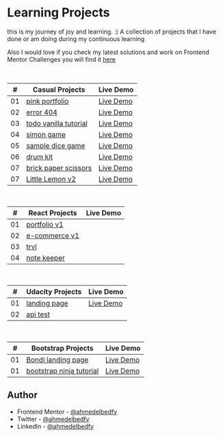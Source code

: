 # Learning Projects

this is my journey of joy and learning. :)
A collection of projects that I have done or am doing during my continuous learning

Also I would love if you check my latest solutions and work on Frontend Mentor Challenges you will find it [here](https://ahmedelbedfy.github.io/Frontend-Mentor/)

<br>

|  #  | Casual Projects                                                                                                         | Live Demo                                                                                         |
| :-: | ----------------------------------------------------------------------------------------------------------------------- | ------------------------------------------------------------------------------------------------- |
| 01  | [pink portfolio](https://github.com/AhmedElbedfy/while-learning-projects/tree/main/casual/pink-portfolio)               | [Live Demo](https://ahmedelbedfy.github.io/while-learning-projects/casual/pink-portfolio/)        |
| 02  | [error 404](https://github.com/AhmedElbedfy/while-learning-projects/tree/main/casual/error-404)                         | [Live Demo](https://ahmedelbedfy.github.io/while-learning-projects/casual/error-404/)             |
| 03  | [todo vanilla tutorial](https://github.com/AhmedElbedfy/while-learning-projects/tree/main/casual/todo-vanilla-tutorial) | [Live Demo](https://ahmedelbedfy.github.io/while-learning-projects/casual/todo-vanilla-tutorial/) |
| 04  | [simon game](https://github.com/AhmedElbedfy/while-learning-projects/tree/main/casual/simon-game)                       | [Live Demo](https://ahmedelbedfy.github.io/while-learning-projects/casual/simon-game/)            |
| 05  | [sample dice game](https://github.com/AhmedElbedfy/while-learning-projects/tree/main/casual/sample_dice_game)           | [Live Demo](https://ahmedelbedfy.github.io/while-learning-projects/casual/sample_dice_game/)      |
| 06  | [drum kit](https://github.com/AhmedElbedfy/while-learning-projects/tree/main/casual/drum_kit)                           | [Live Demo](https://ahmedelbedfy.github.io/while-learning-projects/casual/drum_kit/)              |
| 07  | [brick paper scissors](https://github.com/AhmedElbedfy/while-learning-projects/tree/main/casual/brick_paper_scissors)   | [Live Demo](https://ahmedelbedfy.github.io/while-learning-projects/casual/brick_paper_scissors/)  |
| 07  | [Little Lemon v2](https://github.com/AhmedElbedfy/while-learning-projects/tree/main/casual/little-lemon-v1)             | [Live Demo](https://ahmedelbedfy.github.io/while-learning-projects/casual/little-lemon-v1/)       |

<br>

|  #  | React Projects                                                                                         | Live Demo |
| :-: | ------------------------------------------------------------------------------------------------------ | --------- |
| 01  | [portfolio v1](https://github.com/AhmedElbedfy/while-learning-projects/tree/main/react/portfolio-v1)   |           |
| 02  | [e-commerce v1](https://github.com/AhmedElbedfy/while-learning-projects/tree/main/react/e-commerce-v1) |           |
| 03  | [trvl](https://github.com/AhmedElbedfy/while-learning-projects/tree/main/react/trvl)                   |           |
| 04  | [note keeper](https://github.com/AhmedElbedfy/while-learning-projects/tree/main/react/note-keeper)     |           |

<br>

|  #  | Udacity Projects                                                                                       | Live Demo                                                                                 |
| :-: | ------------------------------------------------------------------------------------------------------ | ----------------------------------------------------------------------------------------- |
| 01  | [landing page](https://github.com/AhmedElbedfy/while-learning-projects/tree/main/udacity/landing-page) | [Live Demo](https://ahmedelbedfy.github.io/while-learning-projects/udacity/landing-page/) |
| 02  | [api test](https://github.com/AhmedElbedfy/while-learning-projects/tree/main/udacity/api-test)         |                                                                                           |

<br>

|  #  | Bootstrap Projects                                                                                                               | Live Demo                                                                                                  |
| :-: | -------------------------------------------------------------------------------------------------------------------------------- | ---------------------------------------------------------------------------------------------------------- |
| 01  | [Bondi landing page](https://github.com/AhmedElbedfy/while-learning-projects/tree/main/bootstrap/Bondi-landing-page-template)    | [Live Demo](https://ahmedelbedfy.github.io/while-learning-projects/bootstrap/Bondi-landing-page-template/) |
| 01  | [bootstrap ninja tutorial](https://github.com/AhmedElbedfy/while-learning-projects/tree/main/bootstrap/bootstrap-ninja-tutorial) | [Live Demo](https://ahmedelbedfy.github.io/while-learning-projects/bootstrap/bootstrap-ninja-tutorial/)    |

## Author

- Frontend Mentor - [@ahmedelbedfy](https://www.frontendmentor.io/profile/ahmedelbedfy)
- Twitter - [@ahmedelbedfy](https://www.twitter.com/ahmedelbedfy)
- LinkedIn - [@ahmedelbedfy](https://www.linkedin.com/in/ahmedelbedfy/)
